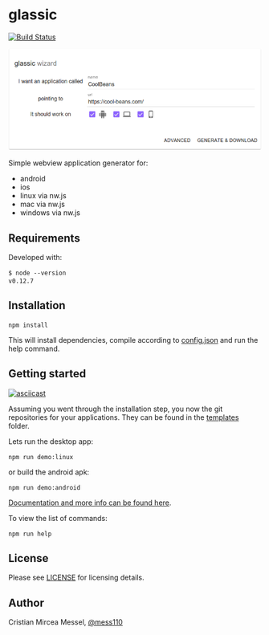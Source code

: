 glassic
==============

[![Build Status](https://travis-ci.org/mess110/glassic.svg?branch=master)](https://travis-ci.org/mess110/glassic)

[![glassic](wiki/snapshot.png)](https://mess110.github.com/glassic/)


Simple webview application generator for:

* android
* ios
* linux via nw.js
* mac via nw.js
* windows via nw.js

## Requirements

Developed with:

    $ node --version
    v0.12.7

## Installation

    npm install

This will install dependencies, compile according to [config.json](config.json)
and run the help command.

## Getting started

[![asciicast](https://asciinema.org/a/90gacruq5lxm2swcuow2s74pb.png)](https://asciinema.org/a/90gacruq5lxm2swcuow2s74pb)

Assuming you went through the installation step, you now the git repositories
for your applications. They can be found in the [templates](templates/) folder.

Lets run the desktop app:

    npm run demo:linux

or build the android apk:

    npm run demo:android

[Documentation and more info can be found here](wiki/Home.md).

To view the list of commands:

    npm run help

## License

Please see [LICENSE](https://github.com/mess110/glassic/blob/master/LICENSE) for licensing details.

## Author

Cristian Mircea Messel, [@mess110](https://twitter.com/mess110)
